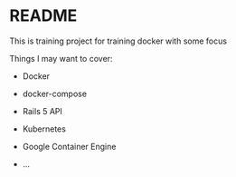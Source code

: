 # README

This is training project for training docker with some focus

Things I may want to cover:

* Docker

* docker-compose

* Rails 5 API 

* Kubernetes

* Google Container Engine

* ...

